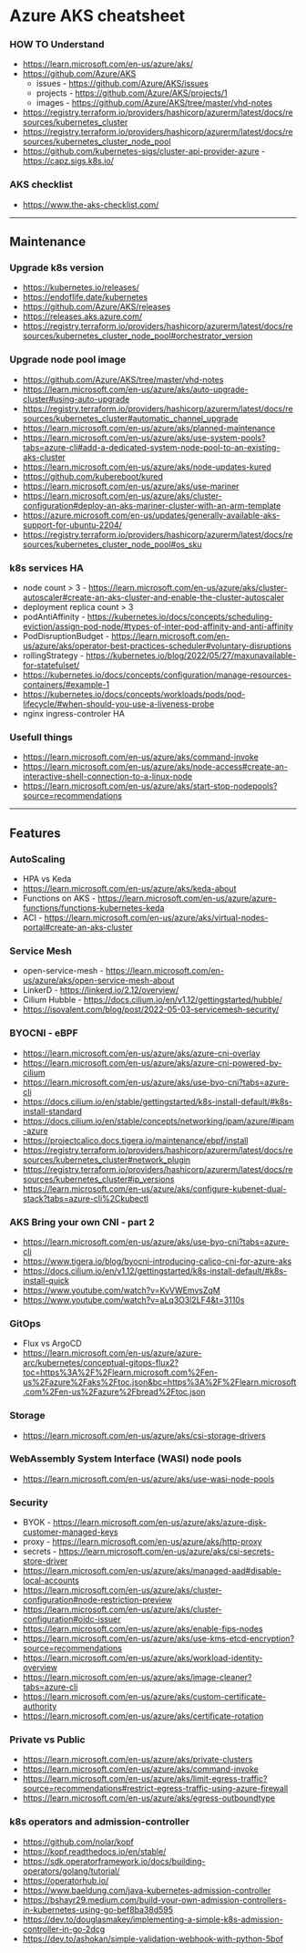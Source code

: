 # Azure AKS cheatsheet

### HOW TO Understand
- https://learn.microsoft.com/en-us/azure/aks/
- https://github.com/Azure/AKS
    - issues - https://github.com/Azure/AKS/issues
    - projects - https://github.com/Azure/AKS/projects/1
    - images - https://github.com/Azure/AKS/tree/master/vhd-notes
- https://registry.terraform.io/providers/hashicorp/azurerm/latest/docs/resources/kubernetes_cluster
- https://registry.terraform.io/providers/hashicorp/azurerm/latest/docs/resources/kubernetes_cluster_node_pool
- https://github.com/kubernetes-sigs/cluster-api-provider-azure - https://capz.sigs.k8s.io/


### AKS checklist

- https://www.the-aks-checklist.com/

---
## Maintenance
### Upgrade k8s version

- https://kubernetes.io/releases/
- https://endoflife.date/kubernetes
- https://github.com/Azure/AKS/releases
- https://releases.aks.azure.com/
- https://registry.terraform.io/providers/hashicorp/azurerm/latest/docs/resources/kubernetes_cluster_node_pool#orchestrator_version

### Upgrade node pool image

- https://github.com/Azure/AKS/tree/master/vhd-notes
- https://learn.microsoft.com/en-us/azure/aks/auto-upgrade-cluster#using-auto-upgrade
- https://registry.terraform.io/providers/hashicorp/azurerm/latest/docs/resources/kubernetes_cluster#automatic_channel_upgrade
- https://learn.microsoft.com/en-us/azure/aks/planned-maintenance
- https://learn.microsoft.com/en-us/azure/aks/use-system-pools?tabs=azure-cli#add-a-dedicated-system-node-pool-to-an-existing-aks-cluster
- https://learn.microsoft.com/en-us/azure/aks/node-updates-kured
- https://github.com/kubereboot/kured
- https://learn.microsoft.com/en-us/azure/aks/use-mariner
- https://learn.microsoft.com/en-us/azure/aks/cluster-configuration#deploy-an-aks-mariner-cluster-with-an-arm-template
- https://azure.microsoft.com/en-us/updates/generally-available-aks-support-for-ubuntu-2204/
- https://registry.terraform.io/providers/hashicorp/azurerm/latest/docs/resources/kubernetes_cluster_node_pool#os_sku

### k8s services HA

- node count > 3 - https://learn.microsoft.com/en-us/azure/aks/cluster-autoscaler#create-an-aks-cluster-and-enable-the-cluster-autoscaler
- deployment replica count > 3
- podAntiAffinity - https://kubernetes.io/docs/concepts/scheduling-eviction/assign-pod-node/#types-of-inter-pod-affinity-and-anti-affinity
- PodDisruptionBudget - https://learn.microsoft.com/en-us/azure/aks/operator-best-practices-scheduler#voluntary-disruptions
- rollingStrategy - https://kubernetes.io/blog/2022/05/27/maxunavailable-for-statefulset/
- https://kubernetes.io/docs/concepts/configuration/manage-resources-containers/#example-1
- https://kubernetes.io/docs/concepts/workloads/pods/pod-lifecycle/#when-should-you-use-a-liveness-probe
- nginx ingress-controler HA

### Usefull things
- https://learn.microsoft.com/en-us/azure/aks/command-invoke
- https://learn.microsoft.com/en-us/azure/aks/node-access#create-an-interactive-shell-connection-to-a-linux-node
- https://learn.microsoft.com/en-us/azure/aks/start-stop-nodepools?source=recommendations

---
## Features
### AutoScaling
- HPA vs Keda
- https://learn.microsoft.com/en-us/azure/aks/keda-about
- Functions on AKS - https://learn.microsoft.com/en-us/azure/azure-functions/functions-kubernetes-keda
- ACI - https://learn.microsoft.com/en-us/azure/aks/virtual-nodes-portal#create-an-aks-cluster

### Service Mesh
- open-service-mesh - https://learn.microsoft.com/en-us/azure/aks/open-service-mesh-about
- LinkerD - https://linkerd.io/2.12/overview/
- Cilium Hubble - https://docs.cilium.io/en/v1.12/gettingstarted/hubble/
- https://isovalent.com/blog/post/2022-05-03-servicemesh-security/

### BYOCNI - eBPF
- https://learn.microsoft.com/en-us/azure/aks/azure-cni-overlay
- https://learn.microsoft.com/en-us/azure/aks/azure-cni-powered-by-cilium
- https://learn.microsoft.com/en-us/azure/aks/use-byo-cni?tabs=azure-cli
- https://docs.cilium.io/en/stable/gettingstarted/k8s-install-default/#k8s-install-standard
- https://docs.cilium.io/en/stable/concepts/networking/ipam/azure/#ipam-azure
- https://projectcalico.docs.tigera.io/maintenance/ebpf/install
- https://registry.terraform.io/providers/hashicorp/azurerm/latest/docs/resources/kubernetes_cluster#network_plugin
- https://registry.terraform.io/providers/hashicorp/azurerm/latest/docs/resources/kubernetes_cluster#ip_versions
- https://learn.microsoft.com/en-us/azure/aks/configure-kubenet-dual-stack?tabs=azure-cli%2Ckubectl

### AKS Bring your own CNI - part 2
- https://learn.microsoft.com/en-us/azure/aks/use-byo-cni?tabs=azure-cli
- https://www.tigera.io/blog/byocni-introducing-calico-cni-for-azure-aks
- https://docs.cilium.io/en/v1.12/gettingstarted/k8s-install-default/#k8s-install-quick
- https://www.youtube.com/watch?v=KvVWEmvsZqM
- https://www.youtube.com/watch?v=aLq3O3l2LF4&t=3110s

### GitOps
- Flux vs ArgoCD
- https://learn.microsoft.com/en-us/azure/azure-arc/kubernetes/conceptual-gitops-flux2?toc=https%3A%2F%2Flearn.microsoft.com%2Fen-us%2Fazure%2Faks%2Ftoc.json&bc=https%3A%2F%2Flearn.microsoft.com%2Fen-us%2Fazure%2Fbread%2Ftoc.json

### Storage
- https://learn.microsoft.com/en-us/azure/aks/csi-storage-drivers

### WebAssembly System Interface (WASI) node pools
- https://learn.microsoft.com/en-us/azure/aks/use-wasi-node-pools

### Security
- BYOK - https://learn.microsoft.com/en-us/azure/aks/azure-disk-customer-managed-keys
- proxy - https://learn.microsoft.com/en-us/azure/aks/http-proxy
- secrets - https://learn.microsoft.com/en-us/azure/aks/csi-secrets-store-driver
- https://learn.microsoft.com/en-us/azure/aks/managed-aad#disable-local-accounts
- https://learn.microsoft.com/en-us/azure/aks/cluster-configuration#node-restriction-preview
- https://learn.microsoft.com/en-us/azure/aks/cluster-configuration#oidc-issuer
- https://learn.microsoft.com/en-us/azure/aks/enable-fips-nodes
- https://learn.microsoft.com/en-us/azure/aks/use-kms-etcd-encryption?source=recommendations
- https://learn.microsoft.com/en-us/azure/aks/workload-identity-overview
- https://learn.microsoft.com/en-us/azure/aks/image-cleaner?tabs=azure-cli
- https://learn.microsoft.com/en-us/azure/aks/custom-certificate-authority
- https://learn.microsoft.com/en-us/azure/aks/certificate-rotation

### Private vs Public
- https://learn.microsoft.com/en-us/azure/aks/private-clusters
- https://learn.microsoft.com/en-us/azure/aks/command-invoke
- https://learn.microsoft.com/en-us/azure/aks/limit-egress-traffic?source=recommendations#restrict-egress-traffic-using-azure-firewall
- https://learn.microsoft.com/en-us/azure/aks/egress-outboundtype

### k8s operators and admission-controller
- https://github.com/nolar/kopf
- https://kopf.readthedocs.io/en/stable/
- https://sdk.operatorframework.io/docs/building-operators/golang/tutorial/
- https://operatorhub.io/
- https://www.baeldung.com/java-kubernetes-admission-controller
- https://bshayr29.medium.com/build-your-own-admission-controllers-in-kubernetes-using-go-bef8ba38d595
- https://dev.to/douglasmakey/implementing-a-simple-k8s-admission-controller-in-go-2dcg
- https://dev.to/ashokan/simple-validation-webhook-with-python-5bof
